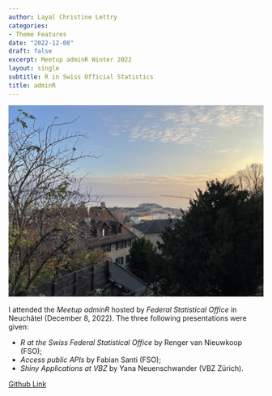 ```yaml
---
author: Layal Christine Lettry
categories:
- Theme Features
date: "2022-12-08"
draft: false
excerpt: Meetup adminR Winter 2022
layout: single
subtitle: R in Swiss Official Statistics
title: adminR 
---
```


![Meetup adminR Autumn 2022](./featured.jpg)

I attended the *Meetup adminR* hosted by *Federal Statistical Office* in 
Neuchâtel (December 8, 2022). The three following presentations were given:

- *R at the Swiss Federal Statistical Office* by Renger van Nieuwkoop (FSO); 
- *Access public APIs* by Fabian Santi (FSO); 
- *Shiny Applications at VBZ* by Yana Neuenschwander (VBZ Zürich). 

[Github Link](https://github.com/swiss-adminR/202212_slides)
